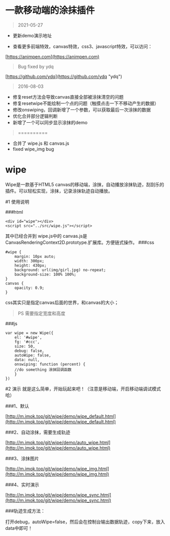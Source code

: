 
# 一款移动端的涂抹插件

> 2021-05-27

- 更新demo演示地址

- 查看更多前端特效，canvas特效，css3、javascript特效，可以访问：

[https://animpen.com](https://animpen.com)

> Bug fixed by ydq

[https://github.com/ydq](https://github.com/ydq "ydq")

> 2016-08-03


- 修复reset方法会导致canvas直接全部被涂抹清空的问题
- 修复resetwipe不能绘制一个点的问题（触摸点击一下不移动产生的数据）
- 修改onswiping，回调新增了一个参数，可以获取最后一次涂抹的数据
- 优化合并部分逻辑判断
- 新增了一个可以同步显示涂抹的demo


> ==========


- 合并了 wipe.js 和 canvas.js
- fixed wipe_img bug

# wipe

Wipe是一款基于HTML5 canvas的移动端，涂抹，自动播放涂抹轨迹，刮刮乐的插件。可以轻松实现，涂抹，记录涂抹轨迹自动播放。

#1 使用说明

###html

```
<div id="wipe"></div>
<script src="../src/wipe.js"></script>
```

其中已经合并到 wipe.js中的 canvas.js是CanvasRenderingContext2D.prototype.扩展库。方便链式操作。
###css


```
#wipe {
    margin: 10px auto;
    width: 300px;
    height: 430px;
    background: url(img/girl.jpg) no-repeat;
    background-size: 100% 100%;
}
canvas {
	opacity: 0.9;
}
```

css其实只是指定canvas后面的世界，和canvas的大小；
>PS 需要指定宽度和高度
>
###js

```
var wipe = new Wipe({
    el: '#wipe',
    fg: '#ccc',
    size: 50,
    debug: false,
    autoWipe: false,
    data: null,
    onswiping: function (percent) {
    //do something 涂抹回调函数
    }
})
```

#2 演示 就是这么简单，开始玩起来吧！（注意是移动端，开启移动端调试模式哈）


###1、默认

[http://m.imok.top/git/wipe/demo/wipe_default.html](http://m.imok.top/git/wipe/demo/wipe_default.html)

###2、自动涂抹，需要生成轨迹

[http://m.imok.top/git/wipe/demo/auto_wipe.html](http://m.imok.top/git/wipe/demo/auto_wipe.html)

###3、涂抹图片

[http://m.imok.top/git/wipe/demo/wipe_img.html](http://m.imok.top/git/wipe/demo/wipe_img.html)

###4、实时演示

[http://m.imok.top/git/wipe/demo/wipe_sync.html](http://m.imok.top/git/wipe/demo/wipe_sync.html)


###轨迹生成方法：

打开debug，autoWipe=false，然后会在控制台输出数据轨迹，copy下来，放入 data中即可！
